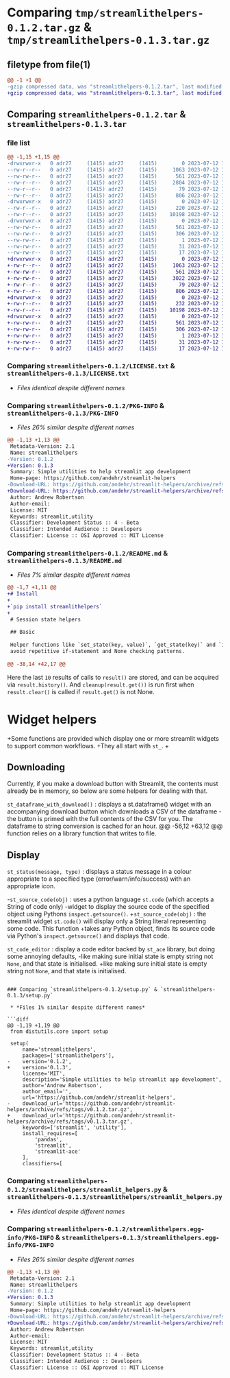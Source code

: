 # Comparing `tmp/streamlithelpers-0.1.2.tar.gz` & `tmp/streamlithelpers-0.1.3.tar.gz`

## filetype from file(1)

```diff
@@ -1 +1 @@
-gzip compressed data, was "streamlithelpers-0.1.2.tar", last modified: Wed Jul 12 13:38:07 2023, max compression
+gzip compressed data, was "streamlithelpers-0.1.3.tar", last modified: Wed Jul 12 15:40:12 2023, max compression
```

## Comparing `streamlithelpers-0.1.2.tar` & `streamlithelpers-0.1.3.tar`

### file list

```diff
@@ -1,15 +1,15 @@
-drwxrwxr-x   0 adr27     (1415) adr27     (1415)        0 2023-07-12 13:38:07.439475 streamlithelpers-0.1.2/
--rw-r--r--   0 adr27     (1415) adr27     (1415)     1063 2023-07-12 10:26:30.000000 streamlithelpers-0.1.2/LICENSE.txt
--rw-rw-r--   0 adr27     (1415) adr27     (1415)      561 2023-07-12 13:38:07.439591 streamlithelpers-0.1.2/PKG-INFO
--rw-r--r--   0 adr27     (1415) adr27     (1415)     2804 2023-07-12 13:37:07.000000 streamlithelpers-0.1.2/README.md
--rw-r--r--   0 adr27     (1415) adr27     (1415)       79 2023-07-12 13:38:07.440012 streamlithelpers-0.1.2/setup.cfg
--rw-r--r--   0 adr27     (1415) adr27     (1415)      806 2023-07-12 13:35:00.000000 streamlithelpers-0.1.2/setup.py
-drwxrwxr-x   0 adr27     (1415) adr27     (1415)        0 2023-07-12 13:38:07.438549 streamlithelpers-0.1.2/streamlithelpers/
--rw-r--r--   0 adr27     (1415) adr27     (1415)      220 2023-07-12 10:51:30.000000 streamlithelpers-0.1.2/streamlithelpers/__init__.py
--rw-r--r--   0 adr27     (1415) adr27     (1415)    10198 2023-07-12 10:14:52.000000 streamlithelpers-0.1.2/streamlithelpers/streamlit_helpers.py
-drwxrwxr-x   0 adr27     (1415) adr27     (1415)        0 2023-07-12 13:38:07.439298 streamlithelpers-0.1.2/streamlithelpers.egg-info/
--rw-rw-r--   0 adr27     (1415) adr27     (1415)      561 2023-07-12 13:38:07.000000 streamlithelpers-0.1.2/streamlithelpers.egg-info/PKG-INFO
--rw-rw-r--   0 adr27     (1415) adr27     (1415)      306 2023-07-12 13:38:07.000000 streamlithelpers-0.1.2/streamlithelpers.egg-info/SOURCES.txt
--rw-rw-r--   0 adr27     (1415) adr27     (1415)        1 2023-07-12 13:38:07.000000 streamlithelpers-0.1.2/streamlithelpers.egg-info/dependency_links.txt
--rw-rw-r--   0 adr27     (1415) adr27     (1415)       31 2023-07-12 13:38:07.000000 streamlithelpers-0.1.2/streamlithelpers.egg-info/requires.txt
--rw-rw-r--   0 adr27     (1415) adr27     (1415)       17 2023-07-12 13:38:07.000000 streamlithelpers-0.1.2/streamlithelpers.egg-info/top_level.txt
+drwxrwxr-x   0 adr27     (1415) adr27     (1415)        0 2023-07-12 15:40:12.314512 streamlithelpers-0.1.3/
+-rw-r--r--   0 adr27     (1415) adr27     (1415)     1063 2023-07-12 10:26:30.000000 streamlithelpers-0.1.3/LICENSE.txt
+-rw-rw-r--   0 adr27     (1415) adr27     (1415)      561 2023-07-12 15:40:12.314581 streamlithelpers-0.1.3/PKG-INFO
+-rw-rw-r--   0 adr27     (1415) adr27     (1415)     3022 2023-07-12 15:39:10.000000 streamlithelpers-0.1.3/README.md
+-rw-r--r--   0 adr27     (1415) adr27     (1415)       79 2023-07-12 15:40:12.314839 streamlithelpers-0.1.3/setup.cfg
+-rw-r--r--   0 adr27     (1415) adr27     (1415)      806 2023-07-12 15:38:53.000000 streamlithelpers-0.1.3/setup.py
+drwxrwxr-x   0 adr27     (1415) adr27     (1415)        0 2023-07-12 15:40:12.313620 streamlithelpers-0.1.3/streamlithelpers/
+-rw-r--r--   0 adr27     (1415) adr27     (1415)      232 2023-07-12 15:37:55.000000 streamlithelpers-0.1.3/streamlithelpers/__init__.py
+-rw-r--r--   0 adr27     (1415) adr27     (1415)    10198 2023-07-12 10:14:52.000000 streamlithelpers-0.1.3/streamlithelpers/streamlit_helpers.py
+drwxrwxr-x   0 adr27     (1415) adr27     (1415)        0 2023-07-12 15:40:12.314409 streamlithelpers-0.1.3/streamlithelpers.egg-info/
+-rw-rw-r--   0 adr27     (1415) adr27     (1415)      561 2023-07-12 15:40:12.000000 streamlithelpers-0.1.3/streamlithelpers.egg-info/PKG-INFO
+-rw-rw-r--   0 adr27     (1415) adr27     (1415)      306 2023-07-12 15:40:12.000000 streamlithelpers-0.1.3/streamlithelpers.egg-info/SOURCES.txt
+-rw-rw-r--   0 adr27     (1415) adr27     (1415)        1 2023-07-12 15:40:12.000000 streamlithelpers-0.1.3/streamlithelpers.egg-info/dependency_links.txt
+-rw-rw-r--   0 adr27     (1415) adr27     (1415)       31 2023-07-12 15:40:12.000000 streamlithelpers-0.1.3/streamlithelpers.egg-info/requires.txt
+-rw-rw-r--   0 adr27     (1415) adr27     (1415)       17 2023-07-12 15:40:12.000000 streamlithelpers-0.1.3/streamlithelpers.egg-info/top_level.txt
```

### Comparing `streamlithelpers-0.1.2/LICENSE.txt` & `streamlithelpers-0.1.3/LICENSE.txt`

 * *Files identical despite different names*

### Comparing `streamlithelpers-0.1.2/PKG-INFO` & `streamlithelpers-0.1.3/PKG-INFO`

 * *Files 26% similar despite different names*

```diff
@@ -1,13 +1,13 @@
 Metadata-Version: 2.1
 Name: streamlithelpers
-Version: 0.1.2
+Version: 0.1.3
 Summary: Simple utilities to help streamlit app development
 Home-page: https://github.com/andehr/streamlit-helpers
-Download-URL: https://github.com/andehr/streamlit-helpers/archive/refs/tags/v0.1.2.tar.gz
+Download-URL: https://github.com/andehr/streamlit-helpers/archive/refs/tags/v0.1.3.tar.gz
 Author: Andrew Robertson
 Author-email: 
 License: MIT
 Keywords: streamlit,utility
 Classifier: Development Status :: 4 - Beta
 Classifier: Intended Audience :: Developers
 Classifier: License :: OSI Approved :: MIT License
```

### Comparing `streamlithelpers-0.1.2/README.md` & `streamlithelpers-0.1.3/README.md`

 * *Files 7% similar despite different names*

```diff
@@ -1,7 +1,11 @@
+# Install
+
+`pip install streamlithelpers`
+
 # Session state helpers
 
 ## Basic
 
 Helper functions like `set_state(key, value)`, `get_state(key)` and `init_state(key, value)` 
 avoid repetitive if-statement and None checking patterns.
 
@@ -38,14 +42,17 @@
 ```
 
 Here the last `10` results of calls to `result()` are stored, and can be acquired via `result.history()`.
 And `cleanup(result.get())` is run first when `result.clear()` is called if `result.get()` is not None.
 
 # Widget helpers
 
+Some functions are provided which display one or more streamlit widgets to support common workflows.
+They all start with `st_`.
+
 ## Downloading
 Currently, if you make a download button with Streamlit, the contents must already be in memory, 
 so below are some helpers for dealing with that.
 
 `st_dataframe_with_download()` : displays a st.dataframe() widget with an accompanying download 
 button which downloads a CSV of the dataframe - the button is primed with the full contents of the
 CSV for you. The dataframe to string conversion is cached for an hour.
@@ -56,12 +63,12 @@
 function relies on a library function that writes to file.
 
 ## Display
 
 `st_status(message, type)` : displays a status message in a colour appropriate to a specified type (error/warn/info/success)
 with an appropriate icon.
 
-`st_source_code(obj)` : uses a python language `st.code` (which accepts a String of code only) 
-widget to display the source code of the specified object using Pythons `inspect.getsource()`.
+`st_source_code(obj)` : the streamlit widget `st.code()` will display only a String literal representing some code. This function
+takes any Python object, finds its source code via Python's `inspect.getsource()` and displays that code.
 
 `st_code_editor` : display a code editor backed by `st_ace` library, but doing some annoying defaults,
-like making sure initial state is empty string not `None`, and that state is initialised.
+like making sure initial state is empty string not `None`, and that state is initialised.
```

### Comparing `streamlithelpers-0.1.2/setup.py` & `streamlithelpers-0.1.3/setup.py`

 * *Files 1% similar despite different names*

```diff
@@ -1,19 +1,19 @@
 from distutils.core import setup
 
 setup(
     name='streamlithelpers',
     packages=['streamlithelpers'],
-    version='0.1.2',
+    version='0.1.3',
     license='MIT',
     description='Simple utilities to help streamlit app development',
     author='Andrew Robertson',
     author_email='',
     url='https://github.com/andehr/streamlit-helpers',
-    download_url='https://github.com/andehr/streamlit-helpers/archive/refs/tags/v0.1.2.tar.gz',
+    download_url='https://github.com/andehr/streamlit-helpers/archive/refs/tags/v0.1.3.tar.gz',
     keywords=['streamlit', 'utility'],
     install_requires=[
         'pandas',
         'streamlit',
         'streamlit-ace'
     ],
     classifiers=[
```

### Comparing `streamlithelpers-0.1.2/streamlithelpers/streamlit_helpers.py` & `streamlithelpers-0.1.3/streamlithelpers/streamlit_helpers.py`

 * *Files identical despite different names*

### Comparing `streamlithelpers-0.1.2/streamlithelpers.egg-info/PKG-INFO` & `streamlithelpers-0.1.3/streamlithelpers.egg-info/PKG-INFO`

 * *Files 26% similar despite different names*

```diff
@@ -1,13 +1,13 @@
 Metadata-Version: 2.1
 Name: streamlithelpers
-Version: 0.1.2
+Version: 0.1.3
 Summary: Simple utilities to help streamlit app development
 Home-page: https://github.com/andehr/streamlit-helpers
-Download-URL: https://github.com/andehr/streamlit-helpers/archive/refs/tags/v0.1.2.tar.gz
+Download-URL: https://github.com/andehr/streamlit-helpers/archive/refs/tags/v0.1.3.tar.gz
 Author: Andrew Robertson
 Author-email: 
 License: MIT
 Keywords: streamlit,utility
 Classifier: Development Status :: 4 - Beta
 Classifier: Intended Audience :: Developers
 Classifier: License :: OSI Approved :: MIT License
```


